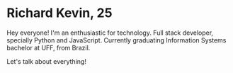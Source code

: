 # Richard Kevin, 25

Hey everyone!
I'm an enthusiastic for technology.
Full stack developer, specially Python and JavaScript.
Currently graduating Information Systems bachelor at UFF, from Brazil.

Let's talk about everything!
